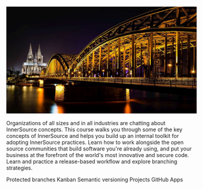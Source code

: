 ![headshot](460199.jpg)

Organizations of all sizes and in all industries are chatting about InnerSource concepts. This course walks you through some of the key concepts of InnerSource and helps you build up an internal toolkit for adopting InnerSource practices.
Learn how to work alongside the open source communities that build software you're already using, and put your business at the forefront of the world's most innovative and secure code.
Learn and practice a release-based workflow and explore branching strategies.

Protected branches
Kanban
Semantic versioning
Projects
GitHub Apps
